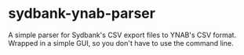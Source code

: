 # sydbank-ynab-parser
A simple parser for Sydbank's CSV export files to YNAB's CSV format.
Wrapped in a simple GUI, so you don't have to use the command line.
